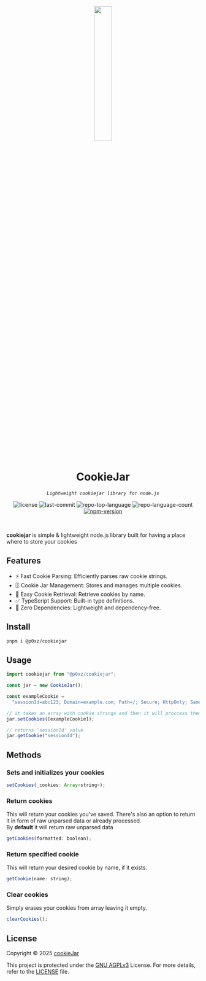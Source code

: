<p align="center">
    <img src="https://ucarecdn.com/239dc829-65f3-4ec9-b0a1-6bba2e878b40/477bda9dece1440bbf2dc6f0b90b4042_removalai_preview1.png" align="center" width="30%">
</p>
<p align="center"><h1 align="center">CookieJar</h1></p>
<p align="center">
	<em><code>Lightweight cookiejar library for node.js</code></em>
</p>
<p align="center">
	<img src="https://img.shields.io/github/license/p0xz/CookieJar?style=default&logo=opensourceinitiative&logoColor=white&color=ff964f" alt="license">
	<img src="https://img.shields.io/github/last-commit/p0xz/CookieJar?style=default&logo=git&logoColor=white&color=ff964f" alt="last-commit">
	<img src="https://img.shields.io/github/languages/top/p0xz/CookieJar?style=default&color=ff964f" alt="repo-top-language">
	<img src="https://img.shields.io/github/languages/count/p0xz/CookieJar?style=default&color=ff964f" alt="repo-language-count">
	<a href="https://www.npmjs.com/package/@p0xz/cookiejar" style="outline:none;border:none;"><img src="https://img.shields.io/npm/v/@p0xz/cookiejar" alt="npm-version" /></a>
</p>
<p align="center"><!-- default option, no dependency badges. -->
</p>
<p align="center">
	<!-- default option, no dependency badges. -->
</p>
<br>

**cookiejar** is simple & lightweight node.js library built for having a place where to store your cookies

## Features

- ⚡️ Fast Cookie Parsing: Efficiently parses raw cookie strings.
- 🗄️ Cookie Jar Management: Stores and manages multiple cookies.
- 🔎 Easy Cookie Retrieval: Retrieve cookies by name.
- ✅ TypeScript Support: Built-in type definitions.
- 🚀 Zero Dependencies: Lightweight and dependency-free.

## Install

```sh
pnpm i @p0xz/cookiejar
```

## Usage

```js
import cookiejar from "@p0xz/cookiejar";

const jar = new CookieJar();

const exampleCookie =
  "sessionId=abc123; Domain=example.com; Path=/; Secure; HttpOnly; SameSite=Strict; Expires=Wed, 09 Jun 2025 10:18:14 GMT";

// it takes an array with cookie strings and then it will proccess them
jar.setCookies([exampleCookie]);

// returns 'sessionId' value
jar.getCookie("sessionId");
```

## Methods

### Sets and initializes your cookies

```js
setCookies(_cookies: Array<string>);
```

### Return cookies

This will return your cookies you've saved. There's also an option to return it in form of raw unparsed data or already processed. <br/> By **default** it will return raw unparsed data

```js
getCookies(formatted: boolean);
```

### Return specified cookie

This will return your desired cookie by name, if it exists.

```js
getCookie(name: string);
```

### Clear cookies

Simply erases your cookies from array leaving it empty.

```js
clearCookies();
```

## License

Copyright © 2025 [cookieJar](https://github.com/p0xz/CookieJar)

This project is protected under the [GNU AGPLv3](https://choosealicense.com/licenses/agpl-3.0/) License. For more details, refer to the [LICENSE](https://github.com/p0xz/CookieJar/blob/master/LICENSE) file.
